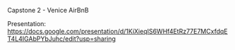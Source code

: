 Capstone 2 - Venice AirBnB

Presentation: 
https://docs.google.com/presentation/d/1KiXieqIS6WHf4EtRz77E7MCxfdqET4L4IGAbPYbJuhc/edit?usp=sharing
